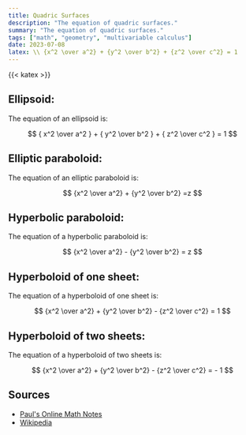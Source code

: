 ```yaml
---
title: Quadric Surfaces
description: "The equation of quadric surfaces."
summary: "The equation of quadric surfaces."
tags: ["math", "geometry", "multivariable calculus"]
date: 2023-07-08
latex: \\ {x^2 \over a^2} + {y^2 \over b^2} + {z^2 \over c^2} = 1
---
```


{{< katex >}}

## Ellipsoid:
The equation of an ellipsoid is:


$$ { x^2 \over a^2 } + { y^2 \over b^2 } + { z^2 \over c^2 } = 1 $$

## Elliptic paraboloid:

The equation of an elliptic paraboloid is:

$$ {x^2 \over a^2} + {y^2 \over b^2} =z $$

## Hyperbolic paraboloid:

The equation of a hyperbolic paraboloid is:

$$ {x^2 \over a^2} - {y^2 \over b^2} = z $$

## Hyperboloid of one sheet:

The equation of a hyperboloid of one sheet is:
 
$$ {x^2 \over a^2} + {y^2 \over b^2} - {z^2 \over c^2} = 1 $$

## Hyperboloid of two sheets:

The equation of a hyperboloid of two sheets is:

$$ {x^2 \over a^2} + {y^2 \over b^2} - {z^2 \over c^2} = - 1 $$


## Sources

- [Paul's Online Math Notes](https://tutorial.math.lamar.edu/classes/calciii/quadricsurfaces.aspx)
- [Wikipedia](https://en.wikipedia.org/wiki/Quadric)